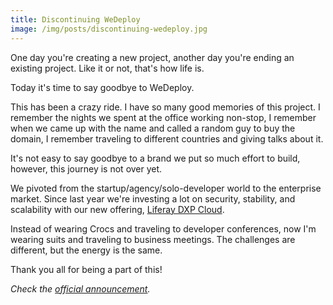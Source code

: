 ```yaml
---
title: Discontinuing WeDeploy
image: /img/posts/discontinuing-wedeploy.jpg
---
```


One day you're creating a new project, another day you're ending an existing project. Like it or not, that's how life is.

Today it's time to say goodbye to WeDeploy.

This has been a crazy ride. I have so many good memories of this project. I remember the nights we spent at the office working non-stop, I remember when we came up with the name and called a random guy to buy the domain, I remember traveling to different countries and giving talks about it.

It's not easy to say goodbye to a brand we put so much effort to build, however, this journey is not over yet.

We pivoted from the startup/agency/solo-developer world to the enterprise market. Since last year we're investing a lot on security, stability, and scalability with our new offering, [Liferay DXP Cloud](https://www.liferay.com/products/dxp-cloud).

Instead of wearing Crocs and traveling to developer conferences, now I'm wearing suits and traveling to business meetings. The challenges are different, but the energy is the same.

Thank you all for being a part of this!

_Check the [official announcement](https://wedeploy.com/blog/discontinuing-wedeploy/)._